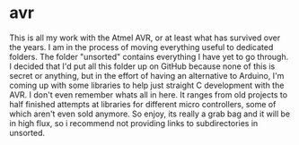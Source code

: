 avr
===

This is all my work with the Atmel AVR, or at least what has survived over the years.  I am in the process of moving everything useful to dedicated folders.  The folder "unsorted" contains everything I have yet to go through.  I decided that I'd put all this folder up on GitHub because none of this is secret or anything, but in the effort of having an alternative to Arduino, I'm coming up with some libraries to help just straight C development with the AVR.  I don't even remember whats all in here.  It ranges from old projects to half finished attempts at libraries for different micro controllers, some of which aren't even sold anymore.  So enjoy, its really a grab bag and it will be in high flux, so i recommend not providing links to subdirectories in unsorted.